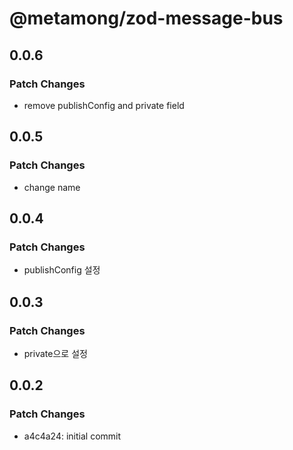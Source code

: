 # @metamong/zod-message-bus

## 0.0.6

### Patch Changes

- remove publishConfig and private field

## 0.0.5

### Patch Changes

- change name

## 0.0.4

### Patch Changes

- publishConfig 설정

## 0.0.3

### Patch Changes

- private으로 설정

## 0.0.2

### Patch Changes

- a4c4a24: initial commit
